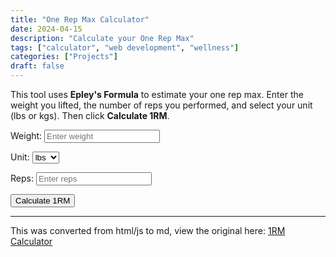 ```yaml
---
title: "One Rep Max Calculator"
date: 2024-04-15
description: "Calculate your One Rep Max"
tags: ["calculator", "web development", "wellness"]
categories: ["Projects"]
draft: false
---
```


This tool uses **Epley's Formula** to estimate your one rep max. Enter the weight you lifted, the number of reps you performed, and select your unit (lbs or kgs). Then click **Calculate 1RM**.

<div style="margin: 1em 0;">
  <label for="weight">Weight:</label>
  <input type="number" id="weight" name="weight" placeholder="Enter weight" step="any" style="margin:0 1em 0 0;">
  
  <label for="unit">Unit:</label>
  <select id="unit" name="unit" style="margin:0 1em 0 0;">
    <option value="lbs">lbs</option>
    <option value="kgs">kgs</option>
  </select>
  
  <label for="reps">Reps:</label>
  <input type="number" id="reps" name="reps" placeholder="Enter reps" style="margin:0 1em 0 0;">
  
  <button id="calculateBtn">Calculate 1RM</button>
</div>

<div id="result" style="margin-top: 1em; font-weight: bold;"></div>

<script>
// Wait until the DOM is fully loaded
document.addEventListener("DOMContentLoaded", function() {
  document.getElementById('calculateBtn').addEventListener('click', function(){
    // Get input values
    var weight = parseFloat(document.getElementById('weight').value);
    var reps = parseFloat(document.getElementById('reps').value);
    var unit = document.getElementById('unit').value;

    // Validate inputs
    if (isNaN(weight) || isNaN(reps) || weight <= 0 || reps <= 0) {
      document.getElementById('result').innerHTML = "<p>Please enter valid numbers for weight and reps.</p>";
      return;
    }

    // Epley's formula: 1RM = weight * (1 + reps/30)
    var oneRepMax = weight * (1 + reps / 30);

    // Display the result
    document.getElementById('result').innerHTML = "<p>Your estimated 1RM is " + oneRepMax.toFixed(2) + " " + unit + ".</p>";
  });
});
</script>

---

This was converted from html/js to md, view the original here:
[1RM Calculator](https://EricSpencer00.github.io/old-site/Projects/OneRepMax.html)
